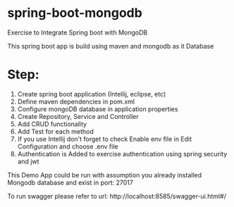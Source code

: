 # spring-boot-mongodb
Exercise to Integrate Spring boot with MongoDB

This spring boot app is build using maven and mongodb as it Database 

# Step:
1. Create spring boot application (Intellij, eclipse, etc)
2. Define maven dependencies in pom.xml
3. Configure mongoDB database in application properties
4. Create Repository, Service and Controller
5. Add CRUD functionality
6. Add Test for each method
7. If you use Intellij don't forget to check Enable env file in Edit Configuration and choose .env file
8. Authentication is Added to exercise authentication using spring security and jwt

This Demo App could be run with assumption you already installed Mongodb database and exist in port: 27017

To run swagger please refer to url: http://localhost:8585/swagger-ui.html#/
